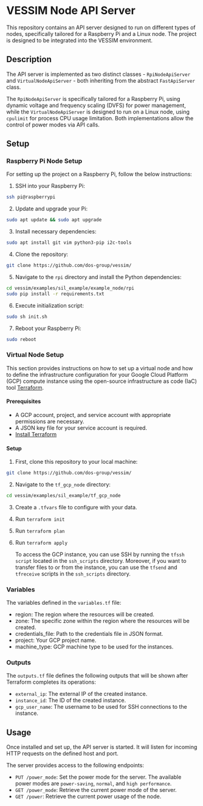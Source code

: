# VESSIM Node API Server

This repository contains an API server designed to run on different types of
nodes, specifically tailored for a Raspberry Pi and a Linux node. The project
is designed to be integrated into the VESSIM environment.

## Description

The API server is implemented as two distinct classes - `RpiNodeApiServer` and
`VirtualNodeApiServer` - both inheriting from the abstract `FastApiServer`
class.

The `RpiNodeApiServer` is specifically tailored for a Raspberry Pi, using
dynamic voltage and frequency scaling (DVFS) for power management, while the
`VirtualNodeApiServer` is designed to run on a Linux node, using `cpulimit` for
process CPU usage limitation. Both implementations allow the control of power
modes via API calls.

## Setup
### Raspberry Pi Node Setup

For setting up the project on a Raspberry Pi, follow the below instructions:

1. SSH into your Raspberry Pi:
```bash
ssh pi@raspberrypi
```

2. Update and upgrade your Pi:
```bash
sudo apt update && sudo apt upgrade
```

3. Install necessary dependencies:
```bash
sudo apt install git vim python3-pip i2c-tools
```

4. Clone the repository:
```bash
git clone https://github.com/dos-group/vessim/
```

5. Navigate to the `rpi` directory and install the Python dependencies:
```bash
cd vessim/examples/sil_example/example_node/rpi
sudo pip install -r requirements.txt
```

6. Execute initialization script:
```bash
sudo sh init.sh
```

7. Reboot your Raspberry Pi:
```bash
sudo reboot
```

### Virtual Node Setup

This section provides instructions on how to set up a virtual node and how 
to define the infrastructure configuration for your Google Cloud Platform (GCP) compute instance using the open-source infrastructure as code (IaC) tool [Terraform](https://www.terraform.io/).

#### Prerequisites

- A GCP account, project, and service account with appropriate permissions 
are necessary.
- A JSON key file for your service account is required.
- [Install Terraform](https://developer.hashicorp.com/terraform/tutorials/aws-get-started/install-cli)

#### Setup

1. First, clone this repository to your local machine:
```bash
git clone https://github.com/dos-group/vessim/
```

2. Navigate to the `tf_gcp_node` directory:
```bash
cd vessim/examples/sil_example/tf_gcp_node
```

3. Create a `.tfvars` file to configure with your data. 
	
4. Run `terraform init`

5. Run `terraform plan`

6. Run `terraform apply`

	To access the GCP instance, you can use SSH by running the `tfssh script` located in the `ssh_scripts` directory. 
	Moreover, if you want to transfer files to or from the instance, you can use the `tfsend` and `tfreceive` scripts in the `ssh_scripts` directory.

### Variables
The variables defined in the `variables.tf` file:

- region: The region where the resources will be created.
- zone: The specific zone within the region where the resources will be created.
- credentials_file: Path to the credentials file in JSON format.
- project: Your GCP project name.
- machine_type: GCP machine type to be used for the instances.

### Outputs

The `outputs.tf` file defines the following outputs that will be shown 
after Terraform completes its operations:

- `external_ip`: The external IP of the created instance.
- `instance_id`: The ID of the created instance.
- `gcp_user_name`: The username to be used for SSH connections to the 
instance.

## Usage

Once installed and set up, the API server is started.
It will listen for incoming HTTP requests on the defined 
host and port.

The server provides access to the following endpoints:

- `PUT /power_mode`: Set the power mode for the server. The available 
power modes are `power-saving`, `normal`, and `high performance`.
- `GET /power_mode`: Retrieve the current power mode of the server.
- `GET /power`: Retrieve the current power usage of the node.